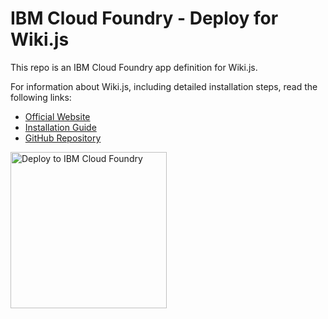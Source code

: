 # IBM Cloud Foundry - Deploy for Wiki.js

This repo is an IBM Cloud Foundry app definition for Wiki.js.

For information about Wiki.js, including detailed installation steps, read the following links:

- [Official Website](https://wiki.js.org/)
- [Installation Guide](https://wiki.js.org/get-started.html)
- [GitHub Repository](https://github.com/Requarks/wiki)

<a href="https://console.bluemix.net/devops/setup/deploy?repository=https://github.com/seafre/wiki-ibm-cloud-foundry" rel="Deploy to IBM Cloud Foundry"><img src="https://console.bluemix.net/devops/setup/deploy/button.svg" alt="Deploy to IBM Cloud Foundry" width="250"/></a>
